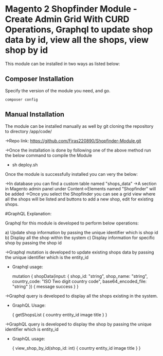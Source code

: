 # Magento 2 Shopfinder Module - Create Admin Grid With CURD Operations, Graphql to update shop data by id, view all the shops, view shop by id

This module can be installed in two ways as listed below:

## Composer Installation

Specify the version of the module you need, and go.

    composer config

## Manual Installation

The module can be installed manually as well by git cloning the repository to directory /app/code/

->Repo link: https://github.com/Firas220890/Shopfinder-Module.git

->Once the installation is done by following one of the above method run the below command to compile the Module

* sh deploy.sh

Once the module is successfully installed you can very the below:

->In database you can find a custom table named "shops_data"
->A section in Magento admin panel under Content->Elements named "Shopfinder" will be added
->Once you select the Shopfinder you can see a grid view where all the shops will be listed and buttons to add a new shop, edit for existing shops.

#GraphQL Explanation:

Graphql for this module is developed to perform below operations:

a) Update shop information by passing the unique identifier which is shop id
b) Display all the shop within the system
c) Display information for specific shop by passing the shop id

->Graphql mutation is developed to update existing shops data by passing the unique identifier which is the entity_id
 * Graphql usage:

   mutation {
    shopData(input: {
      shop_id: "string",
      shop_name: "string",
      country_code: "ISO Two digit country code",
      base64_encoded_file: "string"
      }) {
     message
     success
    }
  }

->Graphql query is developed to display all the shops existing in the system.
* GraphQL Usage:

  {
    getShopsList {
      country
      entity_id
      image
      title
    }
  }

->GraphQL query is developed to display the shop by passing the unique identifier which is entity_id
* GraphQL usage:

  {
    view_shop_by_id(shop_id: int) {
      country
      entity_id
      image
      title
    }
  }
